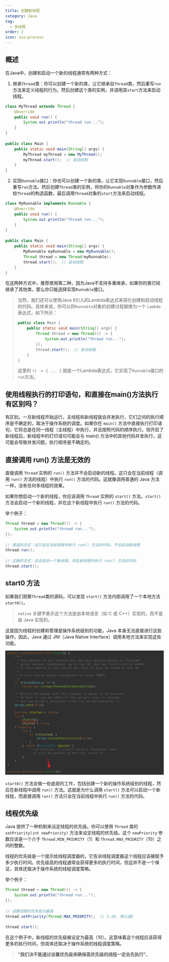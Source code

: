 ```yaml
---
title: 创建新线程
category: Java
tag:
  - 多线程
order: 2
icon: uis:process
---
```



## 概述

在Java中，创建和启动一个新的线程通常有两种方式：

1. 继承`Thread`类：你可以创建一个新的类，让它继承自`Thread`类，然后重写`run`方法来定义线程的行为。然后创建这个类的实例，并调用其`start`方法来启动线程。

```java
class MyThread extends Thread {
    @Override
    public void run() {
        System.out.println("thread run...");
    }
}

public class Main {
    public static void main(String[] args) {
        MyThread myThread = new MyThread();
        myThread.start();  // 启动线程
    }
}
```

2. 实现`Runnable`接口：你也可以创建一个新的类，让它实现`Runnable`接口，然后重写`run`方法。然后创建`Thread`类的实例，将你的`Runnable`对象作为参数传递给`Thread`的构造函数，最后调用`Thread`对象的`start`方法来启动线程。

```java
class MyRunnable implements Runnable {
    @Override
    public void run() {
        System.out.println("thread run...");
    }
}

public class Main {
    public static void main(String[] args) {
        MyRunnable myRunnable = new MyRunnable();
        Thread thread = new Thread(myRunnable);
        thread.start();  // 启动线程
    }
}
```

在这两种方式中，推荐使用第二种，因为Java不支持多重继承，如果你的类已经继承了其他类，那么你只能选择实现`Runnable`接口。

> 当然，我们还可以使用Java 8引入的Lambda表达式来简化创建和启动线程的代码。具体来说，你可以将`Runnable`对象的创建过程替换为一个 `Lambda` 表达式，如下所示：
>
> ```java
> public class Main {
>     public static void main(String[] args) {
>         Thread thread = new Thread(() -> {
>             System.out.println("thread run...");
>         });
>         thread.start();  // 启动线程
>     }
> }
> ```
>
> 这里的 `() -> { ... }` 就是一个Lambda表达式，它实现了`Runnable`接口的`run`方法。


## 使用线程执行的打印语句，和直接在main()方法执行有区别吗？

有区别。一旦新线程开始运行，主线程和新线程就会并发执行，它们之间的执行顺序是不确定的，取决于操作系统的调度。如果你在 `main()` 方法中直接执行打印语句，它将总是在同一线程（主线程）中执行，并且按照代码的顺序执行。但开启了新线程后，新线程中的打印语句可能会与 main() 方法中的其他代码并发执行，这可能会导致并发问题，执行顺序是不确定的。

## 直接调用 run() 方法是无效的

直接调用 `Thread` 实例的 `run()` 方法并不会启动新的线程。这只会在当前线程（调用 `run()` 方法的线程）中执行 `run()` 方法的代码。这就像调用普通的 Java 方法一样，没有任何多线程的效果。

如果你想启动一个新的线程，你应该调用 `Thread` 实例的 `start()` 方法。`start()` 方法会启动一个新的线程，并在这个新线程中执行 `run()` 方法的代码。

举个例子：

```java
Thread thread = new Thread(() -> {
    System.out.println("thread run...");
});

// 错误的方式：这只会在当前线程中执行 run() 方法的代码，不会启动新线程
thread.run();

// 正确的方式：这会启动一个新线程，并在新线程中执行 run() 方法的代码
thread.start();
```

## start0 方法

如果我们观察`Thread`类的源码，可以发现 `start()` 方法内部调用了一个本地方法 `start0()`。

> `native` 关键字表示这个方法是由本地语言（如 C 或 C++）实现的，而不是由 Java 实现的。

这是因为线程的创建和管理是操作系统级别的功能，Java 本身无法直接进行这些操作。因此，Java 通过 JNI（Java Native Interface）调用本地方法来实现这些功能。

![image-20240322232601871](images/02-创建新线程/image-20240322232601871.png)

`start0()` 方法会做一些底层的工作，包括创建一个新的操作系统级别的线程，然后在新线程中调用 `run()` 方法。这就是为什么调用 `start()` 方法可以启动一个新线程，而直接调用 `run()` 方法只会在当前线程中执行 `run()` 方法的代码。

## 线程优先级

Java 提供了一种机制来设定线程的优先级。你可以使用 `Thread` 类的 `setPriority(int newPriority)` 方法来设定线程的优先级。这个 `newPriority` 参数应该是一个介于 `Thread.MIN_PRIORITY`（1）和 `Thread.MAX_PRIORITY`（10）之间的整数。

线程的优先级是一个提示给线程调度器的，它告诉线程调度器这个线程应该被赋予多少执行时间。优先级高的线程通常会获得更多的执行时间，但这并不是一个保证，具体还取决于操作系统的线程调度策略。

举个例子：

```java
Thread thread = new Thread(() -> {
    System.out.println("thread run...");
});

// 设置线程的优先级为最高
thread.setPriority(Thread.MAX_PRIORITY);  // 1~10, 默认值5

thread.start();
```

在这个例子中，新线程的优先级被设定为最高（10）。这意味着这个线程应该获得更多的执行时间，但具体还取决于操作系统的线程调度策略。

> **“我们决不能通过设置优先级来确保高优先级的线程一定会先执行”**。